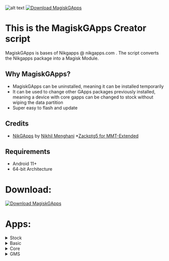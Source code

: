 ![alt text](https://raw.githubusercontent.com/wacko1805/MagiskGapps/assets/images/magisk-3.png "Logo Title Text 1")
[![Download MagiskGApps](https://img.shields.io/sourceforge/dw/magiskgapps.svg)](https://sourceforge.net/projects/magiskgapps/files/latest/download)


# This is the MagiskGApps Creator script
MagiskGApps is bases of Nikgapps @ nikgapps.com . The script converts the Nikgapps package into a Magisk Module. 

## Why MagiskGApps?

 * MagiskGApps can be uninstalled, meaning it can be installed temporarily
 * It can be used to change other GApps packages previously installed, meaning a device with core gapps can be changed to stock without wiping the data partition
 * Super easy to flash and update
 
 
## Credits

 * [NikGApps](https://nikgapps.com/) by [Nikhil Menghani](https://t.me/inikhilmenghani)
 *[Zackptg5 for MMT-Extended](https://github.com/Zackptg5/MMT-Extended)
## Requirements
- Android 11+
- 64-bit Architecture 

# Download:
[![Download MagiskGApps](https://a.fsdn.com/con/app/sf-download-button)](https://sourceforge.net/projects/magiskgapps/files/)

# Apps:
<details>
<summary>Stock</summary>
<br>

-   Google Clock
-   Google Play Store
-   Digital Wellbeing
-   Vanced Manager
-   Google Dialer
-   Google Messages
-   Google Contacts
-   Google Drive
-   Gmail
-   Google Calculator
-   Google/Pixel Setup  
    Wizard
-   Google Maps
-   Google Photos
-   GBoard
-   Google Calendar
-   Google Feedback
-   Pixel Launcher
-   Google Files
-   Google
-   Google Play Games
 -   GMS
-   Google Service Framework
-   Google Calendar Sync
-   Google contacts Sync
-   ExtraFiles
-   Google Carrier Services
-   Device Health Services
-   Android Device Policy
-   Google Partner Setup
-   Device Personalization  
    Services
-   Google Markup
-   Google Sounds
-   Google Wallpaper
</details>


<details>
<summary>Basic</summary>
<br>

-   Google Clock
-   Vanced Manager
-   Digital Wellbeing
-   Google Dialer
-   Google Messages
-   Google Contacts
  

### Behind the scenes:

  
-   GMS
-   Google Service Framework
-   Google Calendar Sync
-   Google contacts Sync
-   ExtraFiles
-   Google Carrier Services
</details>


<details>
<summary>Core</summary>
<br>

-   Google Play Store
-   GMS
-   Google Service Framework
-   Google Calendar Sync
-   Google contacts Sync
-   ExtraFiles
</details>

<details>
<summary>GMS</summary>
<br>

-   Google Service Framework
-   Google Calendar Sync
-   Google contacts Sync
-   ExtraFiles
</details>

